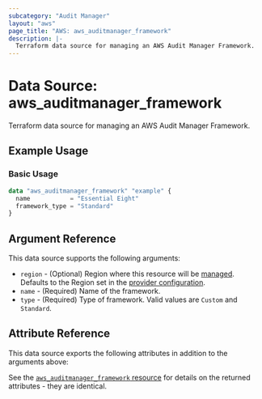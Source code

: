 ```yaml
---
subcategory: "Audit Manager"
layout: "aws"
page_title: "AWS: aws_auditmanager_framework"
description: |-
  Terraform data source for managing an AWS Audit Manager Framework.
---
```


# Data Source: aws_auditmanager_framework

Terraform data source for managing an AWS Audit Manager Framework.

## Example Usage

### Basic Usage

```terraform
data "aws_auditmanager_framework" "example" {
  name           = "Essential Eight"
  framework_type = "Standard"
}
```

## Argument Reference

This data source supports the following arguments:

* `region` - (Optional) Region where this resource will be [managed](https://docs.aws.amazon.com/general/latest/gr/rande.html#regional-endpoints). Defaults to the Region set in the [provider configuration](https://registry.terraform.io/providers/hashicorp/aws/latest/docs#aws-configuration-reference).
* `name` - (Required) Name of the framework.
* `type` - (Required) Type of framework. Valid values are `Custom` and `Standard`.

## Attribute Reference

This data source exports the following attributes in addition to the arguments above:

See the [`aws_auditmanager_framework` resource](/docs/providers/aws/r/auditmanager_framework.html) for details on the returned attributes - they are identical.
